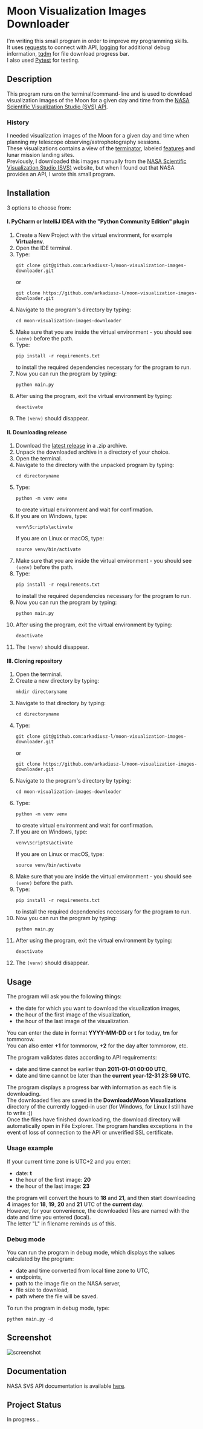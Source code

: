 # Moon Visualization Images Downloader
I'm writing this small program in order to improve my programming skills.\
It uses [requests](https://requests.readthedocs.io/en/latest/) to connect with API,
[logging](https://docs.python.org/3/library/logging.html) for additional debug information,
[tqdm](https://tqdm.github.io/) for file download progress bar.\
I also used [Pytest](https://docs.pytest.org/) for testing.

## Description
This program runs on the terminal/command-line and is used to download visualization images of the Moon
for a given day and time from the [NASA Scientific Visualization Studio (SVS) API](https://nasaviz.gsfc.nasa.gov/help/#apis-dialamoon).

### History
I needed visualization images of the Moon for a given day and time when planning my telescope
observing/astrophotography sessions.\
These visualizations contains a view of the [terminator](https://en.wikipedia.org/wiki/Terminator_(solar)#Lunar_terminator),
labeled [features](https://en.wikipedia.org/wiki/List_of_lunar_features) and lunar mission landing sites.\
Previously, I downloaded this images manually from the
[NASA Scientific Visualization Studio (SVS)](https://svs.gsfc.nasa.gov/gallery/moonphase/) website, but when I found out
that NASA provides an API, I wrote this small program.

## Installation
3 options to choose from:
#### I. PyCharm or IntelliJ IDEA with the "Python Community Edition" plugin
1. Create a New Project with the virtual environment, for example **Virtualenv**.
2. Open the IDE terminal.
3. Type:
   ```
   git clone git@github.com:arkadiusz-l/moon-visualization-images-downloader.git
   ```
   or
   ```
   git clone https://github.com/arkadiusz-l/moon-visualization-images-downloader.git
   ```
4. Navigate to the program's directory by typing:
   ```
   cd moon-visualization-images-downloader
   ```
5. Make sure that you are inside the virtual environment - you should see `(venv)` before the path.
6. Type:
   ```
   pip install -r requirements.txt
   ```
   to install the required dependencies necessary for the program to run.
7. Now you can run the program by typing:
   ```
   python main.py
   ```
8. After using the program, exit the virtual environment by typing:
   ```
   deactivate
   ```
9. The `(venv)` should disappear.

#### II. Downloading release
1. Download the [latest release](https://github.com/arkadiusz-l/moon-visualization-images-downloader/releases/latest)
   in a .zip archive.
2. Unpack the downloaded archive in a directory of your choice.
3. Open the terminal.
4. Navigate to the directory with the unpacked program by typing:
   ```
   cd directoryname
   ```
5. Type:
   ```
   python -m venv venv
   ```
   to create virtual environment and wait for confirmation.
6. If you are on Windows, type:
   ```
   venv\Scripts\activate
   ```
   If you are on Linux or macOS, type:
   ```
   source venv/bin/activate
   ```
7. Make sure that you are inside the virtual environment - you should see `(venv)` before the path.
8. Type:
   ```
   pip install -r requirements.txt
   ```
   to install the required dependencies necessary for the program to run.
9. Now you can run the program by typing:
   ```
   python main.py
   ```
10. After using the program, exit the virtual environment by typing:
    ```
    deactivate
    ```
11. The `(venv)` should disappear.

#### III. Cloning repository
1. Open the terminal.
2. Create a new directory by typing:
   ```
   mkdir directoryname
   ```
3. Navigate to that directory by typing:
   ```
   cd directoryname
   ```
4. Type:
   ```
   git clone git@github.com:arkadiusz-l/moon-visualization-images-downloader.git
   ```
   or
   ```
   git clone https://github.com/arkadiusz-l/moon-visualization-images-downloader.git
   ```
5. Navigate to the program's directory by typing:
   ```
   cd moon-visualization-images-downloader
   ```
6. Type:
   ```
   python -m venv venv
   ```
   to create virtual environment and wait for confirmation.
7. If you are on Windows, type:
   ```
   venv\Scripts\activate
   ```
   If you are on Linux or macOS, type:
   ```
   source venv/bin/activate
   ```
8. Make sure that you are inside the virtual environment - you should see `(venv)` before the path.
9. Type:
   ```
   pip install -r requirements.txt
   ```
   to install the required dependencies necessary for the program to run.
10. Now you can run the program by typing:
    ```
    python main.py
    ```
11. After using the program, exit the virtual environment by typing:
    ```
    deactivate
    ```
12. The `(venv)` should disappear.

## Usage
The program will ask you the following things:
- the date for which you want to download the visualization images,
- the hour of the first image of the visualization,
- the hour of the last image of the visualization.

You can enter the date in format **YYYY-MM-DD** or **t** for today, **tm** for tommorow.\
You can also enter **+1** for tommorow, **+2** for the day after tommorow, etc.

The program validates dates according to API requirements:
- date and time cannot be earlier than **2011-01-01 00:00 UTC**,
- date and time cannot be later than the **current year-12-31 23:59 UTC**.

The program displays a progress bar with information as each file is downloading.\
The downloaded files are saved in the **Downloads\Moon Visualizations** directory of the currently logged-in user
(for Windows, for Linux I still have to write :))\
Once the files have finished downloading, the download directory will automatically open in File Explorer.
The program handles exceptions in the event of loss of connection to the API or unverified SSL certificate.

### Usage example
If your current time zone is UTC+2 and you enter:
- date: **t**
- the hour of the first image: **20**
- the hour of the last image: **23**

the program will convert the hours to **18** and **21**, and then start downloading **4** images for
**18**, **19**, **20** and **21** UTC of the **current day**.\
However, for your convenience, the downloaded files are named with the date and time you entered (local).\
The letter "L" in filename reminds us of this.

### Debug mode
You can run the program in debug mode, which displays the values calculated by the program:
- date and time converted from local time zone to UTC,
- endpoints,
- path to the image file on the NASA server,
- file size to download,
- path where the file will be saved.

To run the program in debug mode, type:
```
python main.py -d
```

## Screenshot
![screenshot](https://github.com/arkadiusz-l/moon-visualization-images-downloader/assets/104087320/10039636-7610-4d13-b755-b7322b8be462)

## Documentation
NASA SVS API documentation is available [here](https://nasaviz.gsfc.nasa.gov/help/#apis-dialamoon).

## Project Status
In progress...